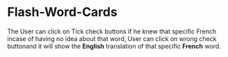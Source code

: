 # Flash-Word-Cards

The User can click on Tick check buttons if he knew that specific French incase of having no idea about that word, User can click on wrong check buttonand it will show the **English** translation of that specific **French** word.
